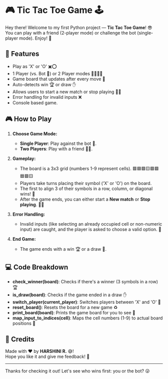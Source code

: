 # 🎮 Tic Tac Toe Game 🕹️

Hey there! Welcome to my first Python project — **Tic Tac Toe Game**! 😎  
You can play with a friend (2-player mode) or challenge the bot (single-player mode). Enjoy! 🎉

## 🌟 Features
- Play as 'X' or 'O' ✖️⭕
- 1 Player (vs. Bot 🤖) or 2 Player modes 🙋‍♂️🙋‍♀️
- Game board that updates after every move 🔄
- Auto-detects win 🏆 or draw ✋
- Allows users to start a new match or stop playing 🔄❌
- Error handling for invalid inputs ❌
- Console based game.

## 🎮 How to Play

1. **Choose Game Mode:**
   - **Single Player**: Play against the bot 🤖.
   - **Two Players**: Play with a friend 👯‍♂️.

2. **Gameplay:**
   - The board is a 3x3 grid (numbers 1-9 represent cells). 🟥🟦🟩🟨🟪🟩🟦🟩🟨
   - Players take turns placing their symbol ('X' or 'O') on the board.
   - The first to align 3 of their symbols in a row, column, or diagonal wins! 🏅
   - After the game ends, you can either start a **New match** or **Stop playing**. 🔄❌

3. **Error Handling:**
   - Invalid inputs (like selecting an already occupied cell or non-numeric input) are caught, and the player is asked to choose a valid option. 🚫

4. **End Game:**
   - The game ends with a win 🏆 or a draw 😬.

## 💻 Code Breakdown

- **check_winner(board)**: Checks if there's a winner (3 symbols in a row) 🏆
- **is_draw(board)**: Checks if the game ended in a draw ✋
- **switch_player(current_player)**: Switches players between 'X' and 'O' 🔄
- **reset_board()**: Resets the board for a new game ♻️
- **print_board(board)**: Prints the game board for you to see 🔲
- **map_input_to_indices(cell)**: Maps the cell numbers (1-9) to actual board positions 🎲

## 🙏 Credits

Made with ❤️ by **HARSHINI R.** 😅!  
Hope you like it and give me feedback! 💬

---

Thanks for checking it out! Let's see who wins first: you or the bot? 😜

